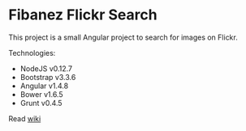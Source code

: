 # Fibanez Flickr Search

This project is a small Angular project to search for images on Flickr.

Technologies:  
* NodeJS v0.12.7  
* Bootstrap v3.3.6  
* Angular v1.4.8
* Bower v1.6.5  
* Grunt v0.4.5  

Read [wiki](https://github.com/fibanez6/fibanez_flickr_search/wiki/)

[git]: http://git-scm.com/
[bower]: http://bower.io
[npm]: https://www.npmjs.org/
[node]: http://nodejs.org
[protractor]: https://github.com/angular/protractor
[jasmine]: http://jasmine.github.io
[karma]: http://karma-runner.github.io
[travis]: https://travis-ci.org/
[http-server]: https://github.com/nodeapps/http-server
